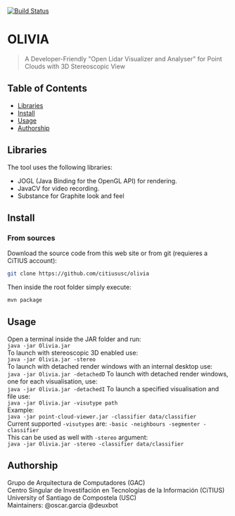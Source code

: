 [![Build Status](https://travis-ci.org/travis-ci/travis-web.svg?branch=MultipleWindows)](https://travis-ci.org/citiususc/olivia)

# OLIVIA

> A Developer-Friendly "Open Lidar Visualizer and Analyser" for Point Clouds with 3D Stereoscopic View

## Table of Contents
- [Libraries](#libraries)
- [Install](#install)
- [Usage](#usage)
- [Authorship](#authorship)

## Libraries
The tool uses the following libraries:
- JOGL (Java Binding for the OpenGL API) for rendering.
- JavaCV for video recording. 
- Substance for Graphite look and feel

## Install

### From sources
Download the source code from this web site or from git (requieres a CiTIUS account):
```bash
git clone https://github.com/citiususc/olivia
```
Then inside the root folder simply execute:
```bash
mvn package
```

## Usage
Open a terminal inside the JAR folder and run:  
`java -jar Olivia.jar`  
To launch with stereoscopic 3D enabled use:  
`java -jar Olivia.jar -stereo`  
To launch with detached render windows with an internal desktop use:  
`java -jar Olivia.jar -detachedD`
To launch with detached render windows, one for each visualisation, use:  
`java -jar Olivia.jar -detachedI`
To launch a specified visualisation and file use:  
`java -jar Olivia.jar -visutype path`    
Example:  
`java -jar point-cloud-viewer.jar -classifier data/classifier`   
Current supported `-visutypes` are: `-basic -neighbours -segmenter -classifier`  
This can be used as well with `-stereo` argument:  
`java -jar Olivia.jar -stereo -classifier data/classifier`   

## Authorship
Grupo de Arquitectura de Computadores (GAC)  
Centro Singular de Investifación en Tecnologías de la Información (CiTIUS)   
University of Santiago de Compostela (USC)   
Maintainers: @oscar.garcia @deuxbot

